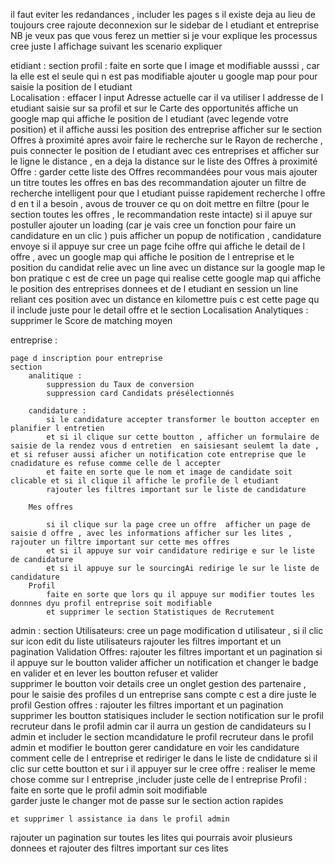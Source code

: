 

il faut eviter les redandances , includer les pages s il existe deja au lieu de toujours cree 
rajoute deconnexion sur le sidebar de l etudiant et entreprise 
NB je veux pas que vous ferez un mettier si je vour explique les processus cree juste l affichage suivant les scenario expliquer 

etidiant :
    section 
        profil : 
            faite en sorte que l image et modifiable ausssi , car la elle est el seule qui n est pas modifiable 
            ajouter u google map pour pour saisie la position de l etudiant  
        Localisation :
            effacer l input Adresse actuelle car il va utiliser l addresse de l etudiant saisie sur sa profil
            et sur le Carte des opportunités affiche un google map qui affiche le position de l etudiant (avec legende votre position) 
            et il affiche aussi les position des entreprise afficher sur le section Offres à proximité  apres avoir faire le recherche sur le Rayon de recherche ,
            puis connecter le position de l etudiant avec ces entreprises et afficher sur le ligne le distance , en a deja la distance sur le liste des Offres à proximité
        Offre :
            garder cette liste des Offres recommandées pour vous mais ajouter un titre toutes les offres en bas des recommandation
            ajouter un filtre de recherche intelligent pour que l etudiant puisse rapidement recherche l offre d en t il a besoin , avous de trouver ce qu on doit mettre en filtre (pour le section toutes les offres , le recommandation reste intacte)
            si il apuye sur postuller ajouter un loading  (car je vais cree un fonction pour faire un candidature en un clic ) puis afficher un popup de notification  , candidature envoye 
            si il appuye sur cree un page fcihe offre qui affiche le detail de l offre , avec un google map qui affiche le position de l entreprise et le position du candidat relie avec un line avec un distance sur la google map  le bon pratique c est de cree un page qui realise cette google map qui affiche le position des entreprises donnees et de l etudiant  en session un line reliant ces position avec un distance en kilomettre  puis c est cette page qu il include juste pour le  detail offre et le section Localisation 
        Analytiques :
            supprimer le Score de matching moyen

entreprise :

    page d inscription pour entreprise
    section 
        analitique :
            suppression du Taux de conversion 
            suppression card Candidats présélectionnés

        candidature :
            si le candidature accepter transformer le boutton accepter en planifier l entretien 
            et si il clique sur cette boutton , afficher un formulaire de saisie de la rendez vous d entretien  en saisiesant seulemt la date , et si refuser aussi aficher un notification cote entreprise que le cnadidature es refuse comme celle de l accepter 
            et faite en sorte que le nom et image de candidate soit clicable et si il clique il affiche le profile de l etudiant
            rajouter les filtres important sur le liste de candidature 

        Mes offres 

            si il clique sur la page cree un offre  afficher un page de saisie d offre , avec les informations afficher sur les lites , rajouter un filtre important sur cette mes offres 
            et si il appuye sur voir candidature redirige e sur le liste de candidature     
            et si il appuye sur le sourcingAi redirige le sur le liste de candidature
        Profil 
            faite en sorte que lors qu il appuye sur modifier toutes les donnnes dyu profil entreprise soit modifiable 
            et supprimer le section Statistiques de Recrutement

admin :
    section 
        Utilisateurs:
            cree un page modification d utilisateur , si il clic sur icon edit du liste utilisateurs
            rajouter les filtres important et un pagination 
        Validation Offres:
               rajouter les filtres important et un pagination 
               si il appuye sur le boutton valider afficher un notification et  changer le badge en valider et en lever les boutton refuser et valider  
               supprimer le boutton voir details
        cree un onglet gestion des partenaire , pour le saisie des profiles d un entreprise sans compte c est a dire juste le profil 
        Gestion offres :
            rajouter les filtres important et un pagination 
                supprimer les boutton statisiques 
                includer le section notification sur le profil recruteur dans le profil admin car il aurra un gestion de candidateurs su l admin 
                et includer le section mcandidature le profil recruteur dans le profil admin 
                et modifier le boutton gerer candidature en voir les candidature comment celle de l entreprise et rediriger le dans le liste de cndidature si il clic sur cette boutton 
                et sur i il appuyer sur le cree offre : realiser le meme chose comme sur l entreprise ,includer juste celle de  l entreprise
        Profil :
            faite en sorte que le profil admin soit modifiable  
            garder juste le changer mot de passe sur le section action rapides 

    et supprimer l assistance ia dans le profil admin 

rajouter un pagination sur toutes les lites qui pourrais avoir plusieurs donnees et rajouter des filtres important sur ces lites 
